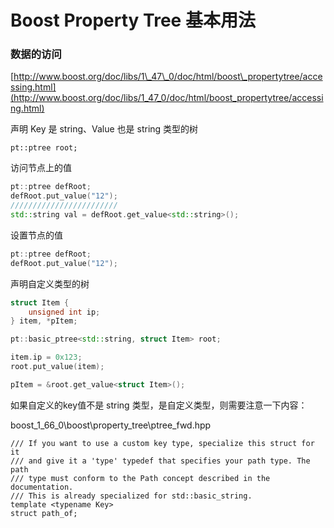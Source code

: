 # Boost Property Tree 基本用法

### 数据的访问

[http://www.boost.org/doc/libs/1\_47\_0/doc/html/boost\_propertytree/accessing.html](http://www.boost.org/doc/libs/1_47_0/doc/html/boost_propertytree/accessing.html)

声明 Key 是 string、Value 也是 string 类型的树

```
pt::ptree root;
```

访问节点上的值

```cpp
pt::ptree defRoot;
defRoot.put_value("12");
////////////////////////
std::string val = defRoot.get_value<std::string>();
```

设置节点的值

```cpp
pt::ptree defRoot;
defRoot.put_value("12");
```

声明自定义类型的树

```cpp
struct Item {
    unsigned int ip;
} item, *pItem;

pt::basic_ptree<std::string, struct Item> root;

item.ip = 0x123;
root.put_value(item);

pItem = &root.get_value<struct Item>();
```

如果自定义的key值不是 string 类型，是自定义类型，则需要注意一下内容：

boost\_1\_66\_0\boost\property\_tree\ptree\_fwd.hpp

```
/// If you want to use a custom key type, specialize this struct for it
/// and give it a 'type' typedef that specifies your path type. The path
/// type must conform to the Path concept described in the documentation.
/// This is already specialized for std::basic_string.
template <typename Key>
struct path_of;
```



